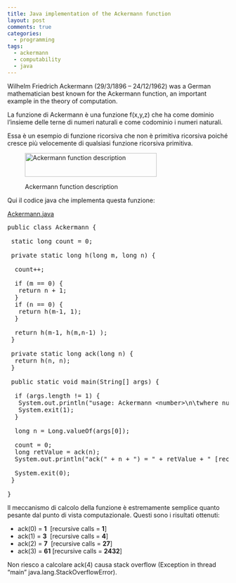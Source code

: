 ```yaml
---
title: Java implementation of the Ackermann function
layout: post
comments: true
categories:
  - programming
tags:
  - ackermann
  - computability
  - java
---
```

Wilhelm Friedrich Ackermann (29/3/1896 – 24/12/1962) was a German mathematician best known for the Ackermann function, an important example in the theory of computation.

La funzione di Ackermann è una funzione f(x,y,z) che ha come dominio l&#8217;insieme delle terne di numeri naturali e come codominio i numeri naturali.

Essa è un esempio di funzione ricorsiva che non è primitiva ricorsiva poiché cresce più velocemente di qualsiasi funzione ricorsiva primitiva.

<!--more-->

<figure id="attachment_122" style="max-width: 300px" class="wp-caption alignnone">

[<img class="size-medium wp-image-122" src="http://www.fsferrara.com/wp-content/uploads/2013/10/ackermann-300x54.png" alt="Ackermann function description" width="300" height="54" srcset="http://www.fsferrara.com/wp-content/uploads/2013/10/ackermann-300x54.png 300w, http://www.fsferrara.com/wp-content/uploads/2013/10/ackermann.png 477w" sizes="(max-width: 300px) 100vw, 300px" />](http://www.fsferrara.com/wp-content/uploads/2013/10/ackermann.png)<figcaption class="wp-caption-text">Ackermann function description</figcaption></figure>

Qui il codice java che implementa questa funzione:

<span style="text-decoration: underline;">Ackermann.java</span>

<pre lang="java">public class Ackermann {

 static long count = 0;

 private static long h(long m, long n) {

  count++;

  if (m == 0) {
   return n + 1;
  }
  if (n == 0) {
   return h(m-1, 1);
  }

  return h(m-1, h(m,n-1) );
 }

 private static long ack(long n) {
  return h(n, n);
 }

 public static void main(String[] args) {

  if (args.length != 1) {
   System.out.println("usage: Ackermann &lt;number&gt;\n\twhere number is a positive integer");
   System.exit(1);
  }

  long n = Long.valueOf(args[0]);

  count = 0;
  long retValue = ack(n);  
  System.out.println("ack(" + n + ") = " + retValue + " [recursive calls = "+ count +"]");

  System.exit(0);
 }

}</pre>

Il meccanismo di calcolo della funzione è estremamente semplice quanto pesante dal punto di vista computazionale. Questi sono i risultati ottenuti:

  * ack(0) = **1**  [recursive calls = **1**]
  * ack(1) = **3**  [recursive calls = **4**]
  * ack(2) = **7**  [recursive calls = **27**]
  * ack(3) = **61** [recursive calls = **2432**]

Non riesco a calcolare ack(4) causa stack overflow (Exception in thread &#8220;main&#8221; java.lang.StackOverflowError).

